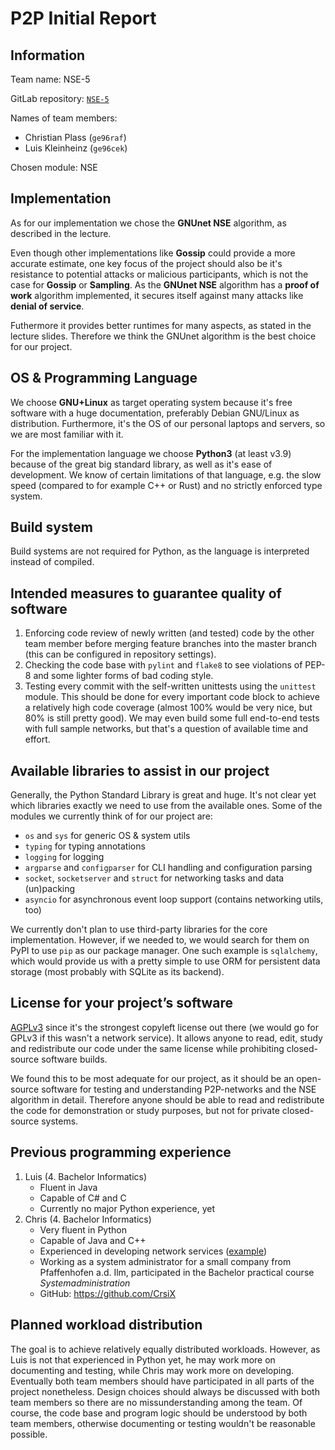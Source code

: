 # P2P Initial Report

## Information

Team name: NSE-5

GitLab repository: [`NSE-5`](https://gitlab.lrz.de/netintum/teaching/p2psec_projects_2022/NSE-5)

Names of team members:

 - Christian Plass (`ge96raf`)
 - Luis Kleinheinz (`ge96cek`)

Chosen module: NSE

## Implementation

As for our implementation we chose the **GNUnet NSE** algorithm, as described in the lecture.

Even though other implementations like **Gossip** could provide a more accurate estimate, one key focus of the project should also be it's resistance to potential attacks or malicious participants, which is not the case for **Gossip** or **Sampling**. As the **GNUnet NSE** algorithm has a **proof of work** algorithm implemented, it secures itself against many attacks like **denial of service**.

Futhermore it provides better runtimes for many aspects, as stated in the lecture slides. Therefore we think the GNUnet algorithm is the best choice for our project.

## OS & Programming Language

We choose **GNU+Linux** as target operating system because it's free software with a huge documentation, preferably Debian GNU/Linux as distribution.
Furthermore, it's the OS of our personal laptops and servers, so we are most familiar with it.

For the implementation language we choose **Python3** (at least v3.9) because of the great big standard library, as well as it's ease of development.
We know of certain limitations of that language, e.g. the slow speed (compared to for example C++ or Rust) and no strictly enforced type system.

## Build system

Build systems are not required for Python, as the language is interpreted instead of compiled.

## Intended measures to guarantee quality of software

1. Enforcing code review of newly written (and tested) code by the other team member before merging feature branches into the master branch (this can be configured in repository settings).
2. Checking the code base with `pylint` and `flake8` to see violations of PEP-8 and some lighter forms of bad coding style.
3. Testing every commit with the self-written unittests using the `unittest` module.
    This should be done for every important code block to achieve a relatively high code coverage (almost 100% would be very nice, but 80% is still pretty good).
    We may even build some full end-to-end tests with full sample networks, but that's a question of available time and effort.

## Available libraries to assist in our project

Generally, the Python Standard Library is great and huge.
It's not clear yet which libraries exactly we need to use from the available ones.
Some of the modules we currently think of for our project are:

 - `os` and `sys` for generic OS & system utils
 - `typing` for typing annotations
 - `logging` for logging
 - `argparse` and `configparser` for CLI handling and configuration parsing
 - `socket`, `socketserver` and `struct` for networking tasks and data (un)packing
 - `asyncio` for asynchronous event loop support (contains networking utils, too)

We currently don't plan to use third-party libraries for the core implementation.
However, if we needed to, we would search for them on PyPI to use `pip` as our package manager.
One such example is `sqlalchemy`, which would provide us with a pretty simple to use ORM for persistent data storage (most probably with SQLite as its backend).

## License for your project’s software

[AGPLv3](https://choosealicense.com/licenses/agpl-3.0/) since it's the strongest copyleft license out there (we would go for GPLv3 if this wasn't a network service).
It allows anyone to read, edit, study and redistribute our code under the same license while prohibiting closed-source software builds.

We found this to be most adequate for our project, as it should be an open-source software for testing and understanding P2P-networks and the NSE algorithm in detail. Therefore anyone should be able to read and redistribute the code for demonstration or study purposes, but not for private closed-source systems.

## Previous programming experience

1. Luis (4. Bachelor Informatics)
    - Fluent in Java
    - Capable of C# and C
    - Currently no major Python experience, yet
2. Chris (4. Bachelor Informatics)
    - Very fluent in Python
    - Capable of Java and C++
    - Experienced in developing network services ([example](https://github.com/hopfenspace/MateBot))
    - Working as a system administrator for a small company from Pfaffenhofen a.d. Ilm, participated in the Bachelor practical course _Systemadministration_
    - GitHub: https://github.com/CrsiX

## Planned workload distribution

The goal is to achieve relatively equally distributed workloads.
However, as Luis is not that experienced in Python yet, he may work more on documenting and testing, while Chris may work more on developing. Eventually both team members should have participated in all parts of the project nonetheless.
Design choices should always be discussed with both team members so there are no missunderstanding among the team.
Of course, the code base and program logic should be understood by both team members, otherwise documenting or testing wouldn't be reasonable possible.
